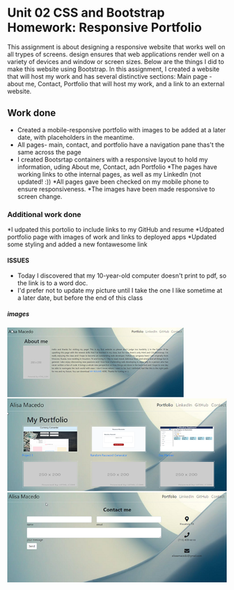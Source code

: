 # Unit 02 CSS and Bootstrap Homework: Responsive Portfolio

This assignment is about designing a responsive website that works well on all trypes of screens.  design ensures that web applications render well on a variety of devices and window or screen sizes. Below are the things I did to make this website using Bootstrap. In this assignment, I created a website that will host my work and has several distinctive sections: Main page - about me, Contact, Portfolio that will host my work, and a link to an external website.

## Work done
* Created a mobile-responsive portfolio with images to be added at a later date, with placeholders in the meantime.
* All pages- main, contact, and portfolio have a navigation pane thas't the same across the page
* I created Bootsrtap containers with a responsive layout to hold my information, uding About me, Contact, adn Portfolio
*The pages have working links to othe internal pages, as well as my LinkedIn (not updated! :))
*All pages gave been checked on my mobile phone to ensure responsiveness.
*The images have been made responsive to screen change.

### Additional work done
*I udpated this portolio to include links to my GitHub and resume
*Udpated portfolio page with images of work and links to deployed apps
*Updated some styling and added a new fontawesome link

#### ISSUES 
* Today I discovered that my 10-year-old computer doesn't print to pdf, so the link is to a word doc. 
* I'd prefer not to update my picture until I take the one I like sometime at a later date, but before the end of this class

##### images
![Image of main page](./assets/images/pic1.png)
![Image of portfolio](./assets/images/pic2.png)
![Image of contact me](./assets/images/pic3.png)



